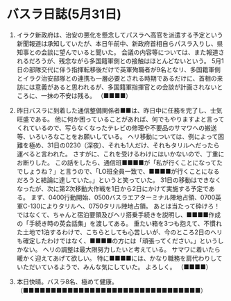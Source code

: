 # バスラ日誌(5月31日)

1. イラク新政府は、治安の悪化を懸念してパスラへ高官を派遣する予定という新聞報道は承知していたが、本日午前中、新政府首相自らパスラ入りし、県知事との会談に望んでいると聞いた。
   会議の内容等については、また報道されるだろうが、残念ながら多国籍軍側との接触はほとんどないという。
   5月1日の部隊交代に伴う指揮転移後だけで英軍殉職者が9名となリ、多国籍軍側とイラク治安部隊との連携も一層必要とされる時期であるだけに、首相の来訪には意義があると思われるが、多国籍軍指揮官との会談が計画されないところに、一抹の不安は残る。
   （■■■■）


2. 昨日バスラに到着した通信整備関係者■■は、昨日中に任務を完了し、士気旺盛である。
   他に何か困っていることがあれば、何でもやりますよと言ってくれているので、写らなくなったテレビの修理や不要品のサマワへの搬送等、いろいろなことをお願いしている。
   ヘリ移動については、例によって困難を極め、31日の0230（深夜）、それも1人だけ、それもタリルへだったら運べると言われた。
   さすがに、これを受けるわけにはいかないので、丁重にお断りした。
   この話をしたら、通信班■■■■が「私が行くことになってたでしょうね？」と言うので、「LO班全員一致で、■■■■が行くことになるだろうと結論に達していた。」というと笑っていた。
   31日の移動はできなくなったが、次に第2次移動大作戦を1日から2日にかけて実施する予定である。
   まず、0400行動開始、0500バスラエアターミナル陣地占領、0700英軍C-130によりタリルへ、0750タリル陣地占領。
   あとは当たって砕けろ！ではなくて、ちゃんと宿泊要領及びヘリ搭乗手続きを説明し、■■■■作成の「手続き時の英会話集」を渡してある。
   重たい箱を3つも抱えて、不慣れた土地で1泊するわけで、こちらとしても心苦しいが、今のところ2日のヘリも確定したわけではなく、■■■■の方には「頑張ってください。」というしかない。
   ヘリの調整は最大限努力したいと考えている。
   サマワに着いたら暖かく迎えてあげて欲しい。
   特に■■■■には、かなり職務を肩代わりしていただいているようで、みんな気にしていた。
   よろしく。
   （■■■■）


3. 本日快晴。バスラ8名、極めて健康。
   （■■■■■■■■■■■■■■■■■■■■■■■■■■■■■■■■）
